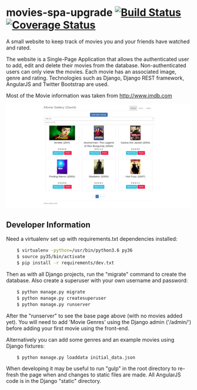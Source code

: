 # movies-spa-upgrade   [![Build Status](https://travis-ci.org/davgibbs/movies-spa-upgrade.svg?branch=master)](https://travis-ci.org/davgibbs/movies-spa-upgrade) [![Coverage Status](https://coveralls.io/repos/github/davgibbs/movies-spa-upgrade/badge.svg?branch=master)](https://coveralls.io/github/davgibbs/movies-spa-upgrade?branch=master)
A small website to keep track of movies you and your friends have watched and rated.

The website is a Single-Page Application that allows the authenticated user to add, edit and delete their movies from the database. Non-authenticated users can only view the movies. Each movie has an associated image, genre and rating. Technologies such as Django, Django REST framework, AngularJS and Twitter Bootstrap are used.

Most of the Movie information was taken from http://www.imdb.com

![Movies Gallery Image](https://github.com/davgibbs/movies-spa-upgrade/blob/master/apps/movies/static/movies/images/david-loggedin.png)

## Developer Information
Need a virtualenv set up with requirements.txt dependencies installed:
```bash
    $ virtualenv -python=/usr/bin/python3.6 py36
    $ source py35/bin/activate
    $ pip install -r requirements/dev.txt
```
Then as with all Django projects, run the "migrate" command to create the database. Also create a superuser with your own username and password:
```bash
    $ python manage.py migrate
    $ python manage.py createsuperuser
    $ python manage.py runserver 
```
After the "runserver" to see the base page above (with no movies added yet). You will need to add 'Movie Genres' using the Django admin ('/admin/') before adding your first movie using the front-end.

Alternatively you can add some genres and an example movies using Django fixtures:
```bash
    $ python manage.py loaddata initial_data.json
```

When developing it may be useful to run "gulp" in the root directory to re-fresh the page when and changes to static files are made. All AngularJS code is in the Django "static" directory.
